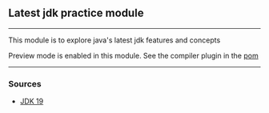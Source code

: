 ## Latest jdk practice module

---

This module is to explore java's latest jdk features and concepts


Preview mode is enabled in this module. See the compiler plugin in the [pom](pom.xml)

---

### Sources
- [JDK 19](https://openjdk.java.net/projects/jdk/19/)
